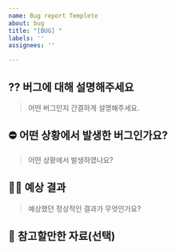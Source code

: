 ```yaml
---
name: Bug report Templete
about: bug
title: "[BUG] "
labels: ''
assignees: ''

---
```


## ⁇ 버그에 대해 설명해주세요

> 어떤 버그인지 간결하게 설명해주세요.

## ⛔️ 어떤 상황에서 발생한 버그인가요?

> 어떤 상황에서 발생하였나요?

## 👩‍💻 예상 결과

> 예상했던 정상적인 결과가 무엇인가요?

## 📖 참고할만한 자료(선택)
